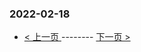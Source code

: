 ### 2022-02-18 
 

- [ < 上一页 ](https://github.com/able8/weibo-hot-record/blob/master/2022-02-17.md) -------- [ 下一页 > ](https://github.com/able8/weibo-hot-record/blob/master/2022-02-19.md)